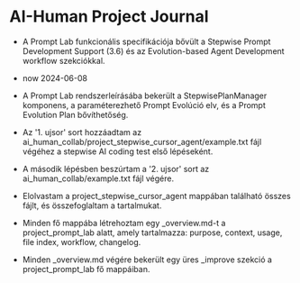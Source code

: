 # AI-Human Project Journal

- A Prompt Lab funkcionális specifikációja bővült a Stepwise Prompt Development Support (3.6) és az Evolution-based Agent Development workflow szekciókkal.
- now 2024-06-08

- A Prompt Lab rendszerleírásába bekerült a StepwisePlanManager komponens, a paraméterezhető Prompt Evolúció elv, és a Prompt Evolution Plan bővíthetőség.
- Az '1. ujsor' sort hozzáadtam az ai_human_collab/project_stepwise_cursor_agent/example.txt fájl végéhez a stepwise AI coding test első lépéseként. 
- A második lépésben beszúrtam a '2. ujsor' sort az ai_human_collab/example.txt fájl végére. 
- Elolvastam a project_stepwise_cursor_agent mappában található összes fájlt, és összefoglaltam a tartalmukat. 
- Minden fő mappába létrehoztam egy _overview.md-t a project_prompt_lab alatt, amely tartalmazza: purpose, context, usage, file index, workflow, changelog.
- Minden _overview.md végére bekerült egy üres _improve szekció a project_prompt_lab fő mappáiban.